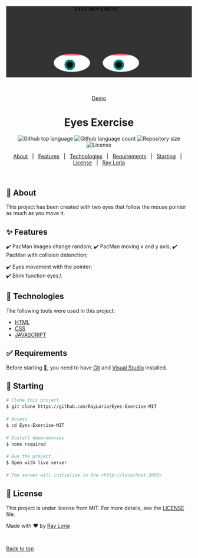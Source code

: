<div align="center" id="top"> 
  <img src="img.png" alt="Eye Exercise" />

&#xa0;

<a href="https://rayloria.github.io/Eyes-Exercise-MIT/">Demo</a>

</div>

<h1 align="center">Eyes Exercise</h1>

<p align="center">
  <img alt="Github top language" src="https://img.shields.io/github/languages/top/RayLoria/Eyes-Exercise-MIT?color=56BEB8">

  <img alt="Github language count" src="https://img.shields.io/github/languages/count/RayLoria/Eyes-Exercise-MIT?color=56BEB8">

  <img alt="Repository size" src="https://img.shields.io/github/repo-size/RayLoria/Eyes-Exercise-MIT?color=56BEB8">

  <img alt="License" src="https://img.shields.io/github/license/RayLoria/Eyes-Exercise-MIT?color=56BEB8">

  <!-- <img alt="Github issues" src="https://img.shields.io/github/issues/{{YOUR_GITHUB_USERNAME}}/eye-exercise?color=56BEB8" /> -->

  <!-- <img alt="Github forks" src="https://img.shields.io/github/forks/{{YOUR_GITHUB_USERNAME}}/eye-exercise?color=56BEB8" /> -->

  <!-- <img alt="Github stars" src="https://img.shields.io/github/stars/{{YOUR_GITHUB_USERNAME}}/eye-exercise?color=56BEB8" /> -->
</p>

<!-- Status -->

<!-- <h4 align="center">
	🚧  Eye Exercise 🚀 Under construction...  🚧
</h4>

<hr> -->

<p align="center">
  <a href="#dart-about">About</a> &#xa0; | &#xa0; 
  <a href="#sparkles-features">Features</a> &#xa0; | &#xa0;
  <a href="#rocket-technologies">Technologies</a> &#xa0; | &#xa0;
  <a href="#white_check_mark-requirements">Requirements</a> &#xa0; | &#xa0;
  <a href="#checkered_flag-starting">Starting</a> &#xa0; | &#xa0;
  <a href="#memo-license">License</a> &#xa0; | &#xa0;
  <a href="https://github.com/RayLoria" target="_blank">Ray Loria</a>
</p>

<br>

## :dart: About

This project has been created with two eyes that follow the mouse pointer as much as you move it.

## :sparkles: Features

✔️ PacMan images change random;
✔️ PacMan moving x and y axis;
✔️ PacMan with collision detenction;

:heavy_check_mark: Eyes movement with the pointer;\
:heavy_check_mark: Blink function eyes;\

## :rocket: Technologies

The following tools were used in this project:

- [HTML](https://www.w3schools.com/html/)
- [CSS](https://www.w3schools.com/css/)
- [JAVASCRIPT](https://www.w3schools.com/js/)

## :white_check_mark: Requirements

Before starting :checkered_flag:, you need to have [Git](https://git-scm.com) and [Visual Studio](https://code.visualstudio.com/) installed.

## :checkered_flag: Starting

```bash
# Clone this project
$ git clone https://github.com/RayLoria/Eyes-Exercise-MIT

# Access
$ cd Eyes-Exercise-MIT

# Install dependencies
$ none required

# Run the project
$ Open with live server

# The server will initialize in the <http://localhost:3000>
```

## :memo: License

This project is under license from MIT. For more details, see the [LICENSE](LICENSE.md) file.

Made with :heart: by <a href="https://github.com/RayLoria" target="_blank">Ray Loria</a>

&#xa0;

<a href="#top">Back to top</a>
